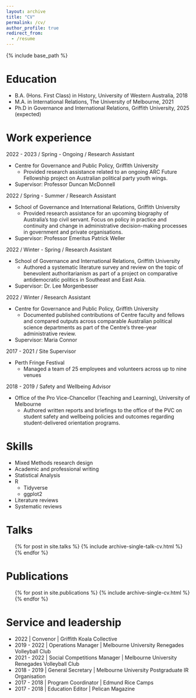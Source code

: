 ```yaml
---
layout: archive
title: "CV"
permalink: /cv/
author_profile: true
redirect_from:
  - /resume
---
```


{% include base_path %}

Education
======
* B.A. (Hons. First Class) in History, University of Western Australia, 2018
* M.A. in International Relations, The University of Melbourne, 2021
* Ph.D in Governance and International Relations, Griffith University, 2025 (expected)

Work experience
======
2022 - 2023 / Spring - Ongoing / Research Assistant  
  * Centre for Governance and Public Policy, Griffith University  
    * Provided research assistance related to an ongoing ARC Future Fellowship project on Australian political party youth wings.
 * Supervisor: Professor Duncan McDonnell 
 
2022 / Spring - Summer / Research Assistant  
  * School of Governance and International Relations, Griffith University  
    * Provided research assistance for an upcoming biography of Australia’s top civil servant. Focus on policy in practice and continuity and change in administrative decision-making processes in government and private organisations.  
 * Supervisor: Professor Emeritus Patrick Weller  
    
2022 / Winter - Spring / Research Assistant
  * School of Governance and International Relations, Griffith University
    * Authored a systematic literature survey and review on the topic of benevolent authoritarianism as part of a project on comparative antidemocratic politics in Southeast and East Asia.
  * Supervisor: Dr. Lee Morgenbesser  
   
2022 / Winter / Research Assistant
  * Centre for Governance and Public Policy, Griffith University
    * Documented published contributions of Centre faculty and fellows and compared outputs across comparable Australian political science departments as part of the Centre’s three-year administrative review.
  * Supervisor: Maria Connor  
  
 2017 - 2021 / Site Supervisor
 * Perth Fringe Festival  
    * Managed a team of 25 employees and volunteers across up to nine venues 
 
 2018 - 2019 / Safety and Wellbeing Advisor
 * Office of the Pro Vice-Chancellor (Teaching and Learning), University of Melbourne
   * Authored written reports and briefings to the office of the PVC on student safety and wellbeing policies and outcomes regarding student-delivered orientation programs.

Skills
======
* Mixed Methods research design
* Academic and professional writing
* Statistical Analysis
* R
  * Tidyverse
  * ggplot2
* Literature reviews
* Systematic reviews 

Talks
======
  <ul>{% for post in site.talks %}
    {% include archive-single-talk-cv.html %}
  {% endfor %}</ul>

Publications
======
  <ul>{% for post in site.publications %}
    {% include archive-single-cv.html %}
  {% endfor %}</ul>
   
 
Service and leadership
======
* 2022 | Convenor | Griffith Koala Collective
* 2019 - 2022 | Operations Manager | Melbourne University Renegades Volleyball Club 
* 2021 - 2022 | Social Competitions Manager | Melbourne University Renegades Volleyball Club 
* 2018 - 2019 | General Secretary | Melbourne University Postgraduate IR Organisation 
* 2017 - 2018 | Program Coordinator | Edmund Rice Camps
* 2017 - 2018 | Education Editor | Pelican Magazine
